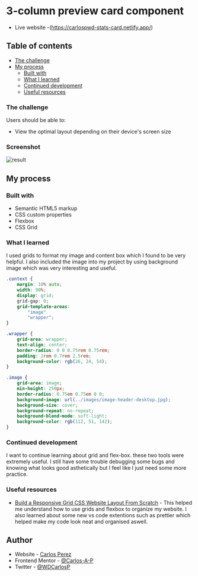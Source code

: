 # 3-column preview card component

- Live website -(https://carlospwd-stats-card.netlify.app/)

## Table of contents

- [The challenge](#the-challenge)
- [My process](#my-process)
  - [Built with](#built-with)
  - [What I learned](#what-i-learned)
  - [Continued development](#continued-development)
  - [Useful resources](#useful-resources)

### The challenge

Users should be able to:

- View the optimal layout depending on their device's screen size

### Screenshot

![result](https://user-images.githubusercontent.com/85038929/125146239-ad014a00-e0d9-11eb-9ca6-2b8dfea31ec6.JPG)

## My process

### Built with

- Semantic HTML5 markup
- CSS custom properties
- Flexbox
- CSS Grid

### What I learned

I used grids to format my image and content box which I found to be very helpful. I also included the image into my project by using background image which was very interesting and useful.

```css
.context {
	margin: 10% auto;
	width: 90%;
	display: grid;
	grid-gap: 0;
	grid-template-areas:
		"image"
		"wrapper";
}

.wrapper {
	grid-area: wrapper;
	text-align: center;
	border-radius: 0 0 0.75rem 0.75rem;
	padding: 2rem 0.7rem 2.5rem;
	background-color: rgb(26, 24, 54);
}

.image {
	grid-area: image;
	min-height: 250px;
	border-radius: 0.75em 0.75em 0 0;
	background-image: url(../images/image-header-desktop.jpg);
	background-size: cover;
	background-repeat: no-repeat;
	background-blend-mode: soft-light;
	background-color: rgb(112, 51, 142);
}
```

### Continued development

I want to continue learning about grid and flex-box. these two tools were extremely useful. I still have some trouble debugging some bugs and knowing what looks good asthetically but I feel like I just need some more practice.

### Useful resources

- [Build a Responsive Grid CSS Website Layout From Scratch](https://www.youtube.com/watch?v=moBhzSC455o&ab_channel=TraversyMedia) - This helped me understand how to use grids and flexbox to organize my website. I also learned about some new vs code extentions such as prettier which helped make my code look neat and organised aswell.

## Author

- Website - [Carlos Perez](https://www.site.com)
- Frontend Mentor - [@Carlos-A-P](https://www.frontendmentor.io/profile/Carlos-A-P)
- Twitter - [@WDCarlosP](https://www.twitter.com/WDCarlosP)
